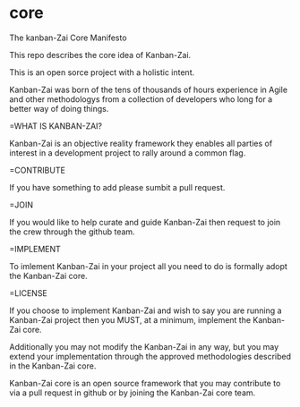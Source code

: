 # core
The kanban-Zai Core Manifesto

This repo describes the core idea of Kanban-Zai.  

This is an open sorce project with a holistic intent.

Kanban-Zai was born of the tens of thousands of hours experience in Agile and other methodologys from a collection of developers who long for a better way of doing things.

=WHAT IS KANBAN-ZAI?

Kanban-Zai is an objective reality framework they enables all parties of interest in a development project to rally around a common flag.

=CONTRIBUTE

If you have something to add please sumbit a pull request.

=JOIN

If you would like to help curate and guide Kanban-Zai then request to join the crew through the github team.

=IMPLEMENT

To imlement Kanban-Zai in your project all you need to do is formally adopt the Kanban-Zai core.

=LICENSE

If you choose to implement Kanban-Zai and wish to say you are running a Kanban-Zai project then you MUST, at a minimum, implement the Kanban-Zai core.

Additionally you may not modify the Kanban-Zai in any way, but you may extend your implementation through the approved methodologies described in the Kanban-Zai core.

Kanban-Zai core is an open source framework that you may contribute to via a pull request in github or by joining the Kanban-Zai core team.
